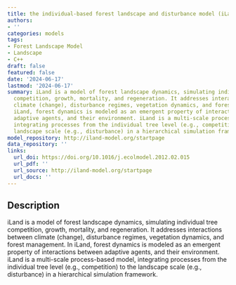 ```yaml
---
title: the individual-based forest landscape and disturbance model (iLand)
authors:
- ''
categories: models
tags:
- Forest Landscape Model
- Landscape
- C++
draft: false
featured: false
date: '2024-06-17'
lastmod: '2024-06-17'
summary: iLand is a model of forest landscape dynamics, simulating individual tree
  competition, growth, mortality, and regeneration. It addresses interactions between
  climate (change), disturbance regimes, vegetation dynamics, and forest management.  In
  iLand, forest dynamics is modeled as an emergent property of interactions between
  adaptive agents, and their environment. iLand is a multi-scale process-based model,
  integrating processes from the individual tree level (e.g., competition) to the
  landscape scale (e.g., disturbance) in a hierarchical simulation framework.
model_repository: http://iland-model.org/startpage
data_repository: ''
links:
  url_doi: https://doi.org/10.1016/j.ecolmodel.2012.02.015
  url_pdf: ''
  url_source: http://iland-model.org/startpage
  url_docs: ''
---
```


## Description

iLand is a model of forest landscape dynamics, simulating individual tree competition, growth, mortality, and regeneration. It addresses interactions between climate (change), disturbance regimes, vegetation dynamics, and forest management.  In iLand, forest dynamics is modeled as an emergent property of interactions between adaptive agents, and their environment. iLand is a multi-scale process-based model, integrating processes from the individual tree level (e.g., competition) to the landscape scale (e.g., disturbance) in a hierarchical simulation framework.

